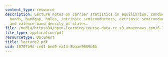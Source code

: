 ```yaml
---
content_type: resource
description: Lecture notes on carrier statistics in equilibrium, conduction, valence
  bands, bandgap, holes, intrinsic semiconductors, extrinsic semiconductors, and conduction
  and valence band density of states.
file: /media/https%3A/open-learning-course-data-rc.s3.amazonaws.com/6-720j-integrated-microelectronic-devices-spring-2007/10707b9dced1bed9ea148baae9689b0b_lecture2.pdf
file_type: application/pdf
resourcetype: Document
title: lecture2.pdf
uid: 10707b9d-ced1-bed9-ea14-8baae9689b0b
---
```


